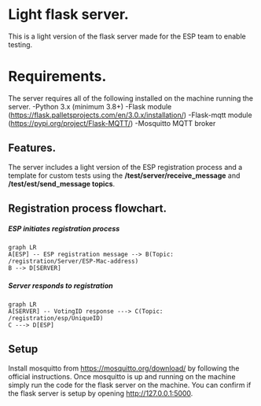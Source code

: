 # Light flask server.

This is a light version of the flask server made for the ESP team to enable testing.

# Requirements.

The server requires all of the following installed on the machine running the server.
-Python 3.x (minimum 3.8+)
-Flask module  (https://flask.palletsprojects.com/en/3.0.x/installation/)
-Flask-mqtt module  (https://pypi.org/project/Flask-MQTT/)
-Mosquitto MQTT broker

## Features.

The server includes a light version of the ESP registration process and a template for custom tests using the **/test/server/receive_message** and **/test/est/send_message topics**.

## Registration process flowchart.
##### ESP initiates registration process
```mermaid
graph LR
A[ESP] -- ESP registration message --> B(Topic: /registration/Server/ESP-Mac-address)
B --> D[SERVER]
```
##### Server responds to registration
```mermaid
graph LR
A[SERVER] -- VotingID response ---> C(Topic: /registration/esp/UniqueID)
C ---> D[ESP]
```
## Setup
Install mosquitto from https://mosquitto.org/download/ by following the official instructions. Once mosquitto is up and running on the machine simply run the code for the flask server on the machine. You can confirm if the flask server is setup by opening http://127.0.0.1:5000.
